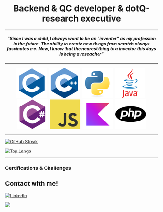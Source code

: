 <h1 align="center">Backend & QC developer & dotQ-research executive</h1>

---
 
<h5 align='center'><i>"Since I was a child, I always want to be an "inventor" as my profession in the future. The ability to create new things from scratch always fascinates me. Now, I know that the nearest thing to a inventor this days is being a reseacher"</i></h5>
 
---

<div align="center">
<img src="https://github.com/devicons/devicon/blob/master/icons/c/c-original.svg" width="100" height="100"/>&nbsp;
<img src="https://github.com/devicons/devicon/blob/master/icons/cplusplus/cplusplus-original.svg" width="100"/>&nbsp;
<img src="https://github.com/devicons/devicon/blob/master/icons/python/python-original.svg" width="100"/>&nbsp;
<img src="https://github.com/devicons/devicon/blob/master/icons/java/java-original-wordmark.svg" width="100"/>&nbsp;
<img src="https://github.com/devicons/devicon/blob/master/icons/csharp/csharp-original.svg" width="100"/>&nbsp;
<img src="https://github.com/devicons/devicon/blob/master/icons/javascript/javascript-original.svg" width="100"/>&nbsp;
<img src="https://github.com/devicons/devicon/blob/master/icons/kotlin/kotlin-original.svg" width="100"/>&nbsp;
<img src="https://github.com/devicons/devicon/blob/master/icons/php/php-plain.svg" width="100"/>
</div>

---

[![GitHub Streak](http://github-readme-streak-stats.herokuapp.com?user=EnriqueAnguianoVara)](https://git.io/streak-stats)

[![Top Langs](https://github-readme-stats.vercel.app/api/top-langs/?username=EnriqueAnguianoVara)](https://github.com/anuraghazra/github-readme-stats)

---
### Certifications & Challenges


## Contact with me!
[![LinkedIn](https://img.shields.io/badge/LinkedIn-%230077B5.svg?logo=linkedin&logoColor=white)](https://linkedin.com/in/www.linkedin.com/in/enrique-anguiano-vara-6ba44625b) 




[![](https://visitcount.itsvg.in/api?id=EnriqueAnguianoVara&icon=0&color=0)](https://visitcount.itsvg.in)
